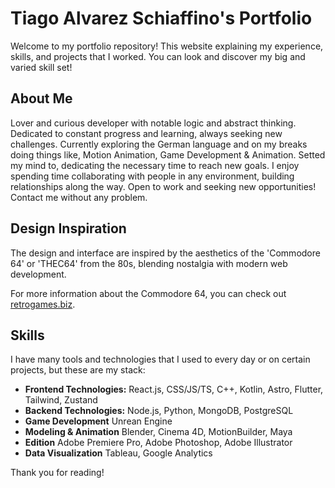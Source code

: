 # Tiago Alvarez Schiaffino's Portfolio

Welcome to my portfolio repository! This website explaining my experience, skills, and projects that I worked. You can look and discover my big and varied skill set!

## About Me

Lover and curious developer with notable logic and abstract thinking. Dedicated to constant progress and learning, always seeking new challenges.
Currently exploring the German language and on my breaks doing things like, Motion Animation, Game Development & Animation. Setted my mind to, dedicating the necessary time to reach new goals.
I enjoy spending time collaborating with people in any environment, building relationships along the way.
Open to work and seeking new opportunities! Contact me without any problem.

## Design Inspiration

The design and interface are inspired by the aesthetics of the 'Commodore 64' or 'THEC64' from the 80s, blending nostalgia with modern web development.

For more information about the Commodore 64, you can check out [retrogames.biz](https://retrogames.biz/products/thec64/).

## Skills

I have many tools and technologies that I used to every day or on certain projects, but these are my stack:

- **Frontend Technologies:** React.js, CSS/JS/TS, C++, Kotlin, Astro, Flutter, Tailwind, Zustand
- **Backend Technologies:** Node.js, Python, MongoDB, PostgreSQL
- **Game Development** Unrean Engine
- **Modeling & Animation** Blender, Cinema 4D, MotionBuilder, Maya
- **Edition** Adobe Premiere Pro, Adobe Photoshop, Adobe Illustrator
- **Data Visualization** Tableau, Google Analytics

Thank you for reading!